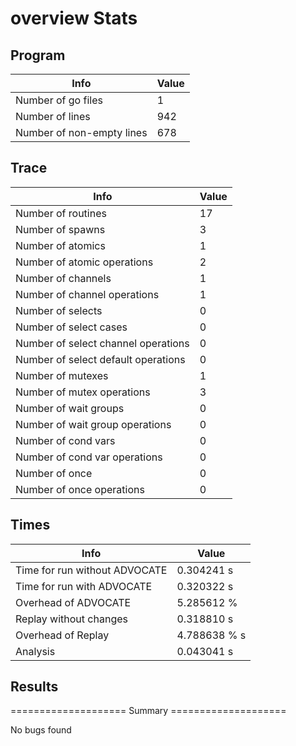 # overview Stats

## Program
| Info | Value |
| - | - |
| Number of go files | 1 |
| Number of lines | 942 |
| Number of non-empty lines | 678 |


## Trace
| Info | Value |
| - | - |
| Number of routines | 17 |
| Number of spawns | 3 |
| Number of atomics | 1 |
| Number of atomic operations | 2 |
| Number of channels | 1 |
| Number of channel operations | 1 |
| Number of selects | 0 |
| Number of select cases | 0 |
| Number of select channel operations | 0 |
| Number of select default operations | 0 |
| Number of mutexes | 1 |
| Number of mutex operations | 3 |
| Number of wait groups | 0 |
| Number of wait group operations | 0 |
| Number of cond vars | 0 |
| Number of cond var operations | 0 |
| Number of once | 0| 
| Number of once operations | 0 |


## Times
| Info | Value |
| - | - |
| Time for run without ADVOCATE | 0.304241 s |
| Time for run with ADVOCATE | 0.320322 s |
| Overhead of ADVOCATE | 5.285612 % |
| Replay without changes | 0.318810 s |
| Overhead of Replay | 4.788638 % s |
| Analysis | 0.043041 s |


## Results
==================== Summary ====================

No bugs found
